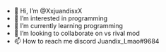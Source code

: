 - 👋 Hi, I’m @XxjuandisxX
- 👀 I’m interested in programming
- 🌱 I’m currently learning programming
- 💞️ I’m looking to collaborate on vs rival mod
- 📫 How to reach me discord Juandix_Lmao#9684

<!---
XxjuandisxX/XxjuandisxX is a ✨ special ✨ repository because its `README.md` (this file) appears on your GitHub profile.
You can click the Preview link to take a look at your changes.
--->
